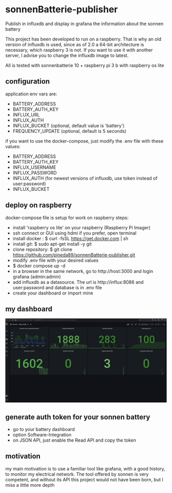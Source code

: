# sonnenBatterie-publisher

Publish in influxdb and display in grafana the information about the sonnen battery

This project has been developed to run on a raspberry. That is why an old version of influxdb is used, since as of 2.0 a 64-bit architecture is necessary, which raspberry 3 is not. If you want to use it with another server, I advise you to change the influxdb image to latest.

All is tested with sonnenbatterie 10 + raspberry pi 3 b with raspberry os lite

## configuration
application env vars are:
- BATTERY_ADDRESS
- BATTERY_AUTH_KEY
- INFLUX_URL
- INFLUX_AUTH
- INFLUX_BUCKET (optional, default value is 'battery')
- FREQUENCY_UPDATE (optional, default is 5 seconds)

if you want to use the docker-compose, just modify the .env file with these values:
- BATTERY_ADDRESS
- BATTERY_AUTH_KEY
- INFLUX_USERNAME
- INFLUX_PASSWORD
- INFLUX_AUTH (for newest versions of influxdb, use token instead of user:password)
- INFLUX_BUCKET

## deploy on raspberry

docker-compose file is setup for work on raspberry
steps:
- install 'raspberry os lite' on your raspberry (Raspberry Pi Imager)
- ssh connect or GUI using hdmi if you prefer, open terminal
- install docker : $ curl -fsSL https://get.docker.com | sh
- install git: $ sudo apt-get install -y git
- clone repository: $ git clone https://github.com/pineda89/sonnenBatterie-publisher.git
- modify .env file with your desired values
- $ docker compose up -d
- in a browser in the same network, go to http://host:3000 and login grafana (admin:admin)
- add influxdb as a datasource. The url is http://influx:8086 and user:password and database is in .env file
- create your dashboard or import mine

## my dashboard

![](resources/grafana_1.png)

## generate auth token for your sonnen battery

- go to your battery dashboard
- option Software-Integration
- on JSON API, just enable the Read API and copy the token 

## motivation

my main motivation is to use a familiar tool like grafana, with a good history, to monitor my electrical network. The tool offered by sonnen is very competent, and without its API this project would not have been born, but I miss a little more depth
